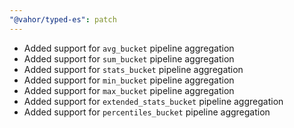 ```yaml
---
"@vahor/typed-es": patch
---
```


- Added support for `avg_bucket` pipeline aggregation
- Added support for `sum_bucket` pipeline aggregation
- Added support for `stats_bucket` pipeline aggregation
- Added support for `min_bucket` pipeline aggregation
- Added support for `max_bucket` pipeline aggregation
- Added support for `extended_stats_bucket` pipeline aggregation
- Added support for `percentiles_bucket` pipeline aggregation
